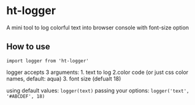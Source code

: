 # ht-logger
A mini tool to log colorful text into browser console with font-size option

## How to use
`import logger from 'ht-logger'`

logger accepts 3 arguments: 1. text to log 2.color code (or just css color names, default: aqua) 3. font size (defualt 18)

using default values:
`logger(text)`
passing your options:
`logger('text', '#ABCDEF', 18)`

